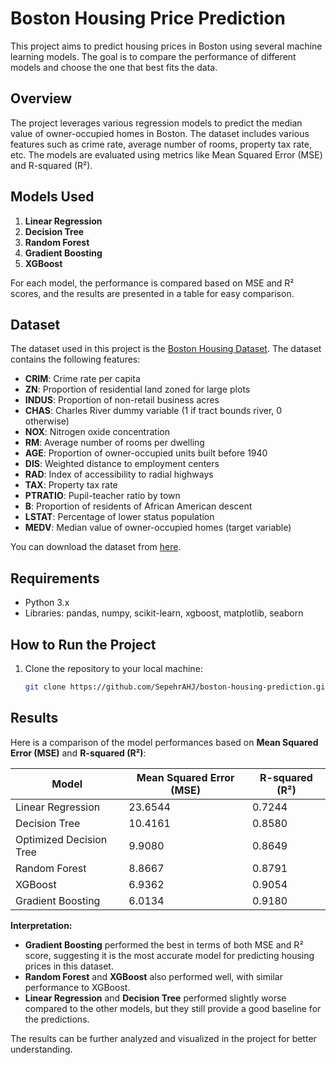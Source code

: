 # Boston Housing Price Prediction

This project aims to predict housing prices in Boston using several machine learning models. The goal is to compare the performance of different models and choose the one that best fits the data.

## Overview
The project leverages various regression models to predict the median value of owner-occupied homes in Boston. The dataset includes various features such as crime rate, average number of rooms, property tax rate, etc. The models are evaluated using metrics like Mean Squared Error (MSE) and R-squared (R²).

## Models Used
1. **Linear Regression**
2. **Decision Tree**
3. **Random Forest**
4. **Gradient Boosting**
5. **XGBoost**

For each model, the performance is compared based on MSE and R² scores, and the results are presented in a table for easy comparison.

## Dataset
The dataset used in this project is the [Boston Housing Dataset](https://www.kaggle.com/datasets/camnugent/boston-housing). The dataset contains the following features:
- **CRIM**: Crime rate per capita
- **ZN**: Proportion of residential land zoned for large plots
- **INDUS**: Proportion of non-retail business acres
- **CHAS**: Charles River dummy variable (1 if tract bounds river, 0 otherwise)
- **NOX**: Nitrogen oxide concentration
- **RM**: Average number of rooms per dwelling
- **AGE**: Proportion of owner-occupied units built before 1940
- **DIS**: Weighted distance to employment centers
- **RAD**: Index of accessibility to radial highways
- **TAX**: Property tax rate
- **PTRATIO**: Pupil-teacher ratio by town
- **B**: Proportion of residents of African American descent
- **LSTAT**: Percentage of lower status population
- **MEDV**: Median value of owner-occupied homes (target variable)

You can download the dataset from [here](https://github.com/selva86/datasets/blob/master/BostonHousing.csv).

## Requirements
- Python 3.x
- Libraries: pandas, numpy, scikit-learn, xgboost, matplotlib, seaborn

## How to Run the Project
1. Clone the repository to your local machine:
   ```bash
   git clone https://github.com/SepehrAHJ/boston-housing-prediction.git

## Results

Here is a comparison of the model performances based on **Mean Squared Error (MSE)** and **R-squared (R²)**:

| Model                    | Mean Squared Error (MSE) | R-squared (R²) |
|--------------------------|--------------------------|----------------|
| Linear Regression         | 23.6544                  | 0.7244         |
| Decision Tree             | 10.4161                  | 0.8580         |
| Optimized Decision Tree   | 9.9080                   | 0.8649         |
| Random Forest             | 8.8667                   | 0.8791         |
| XGBoost                   | 6.9362                   | 0.9054         |
| Gradient Boosting         | 6.0134                   | 0.9180         |

**Interpretation:**
- **Gradient Boosting** performed the best in terms of both MSE and R² score, suggesting it is the most accurate model for predicting housing prices in this dataset.
- **Random Forest** and **XGBoost** also performed well, with similar performance to XGBoost.
- **Linear Regression** and **Decision Tree** performed slightly worse compared to the other models, but they still provide a good baseline for the predictions.

The results can be further analyzed and visualized in the project for better understanding.
